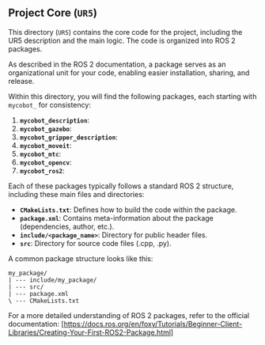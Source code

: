 ## Project Core (`UR5`)

This directory (`UR5`) contains the core code for the project, including the UR5 description and the main logic. The code is organized into ROS 2 packages.

As described in the ROS 2 documentation, a package serves as an organizational unit for your code, enabling easier installation, sharing, and release.

Within this directory, you will find the following packages, each starting with `mycobot_` for consistency:

1.  **`mycobot_description`**: 
2.  **`mycobot_gazebo`**: 
3.  **`mycobot_gripper_description`**: 
4.  **`mycobot_moveit`**: 
5.  **`mycobot_mtc`**: 
6.  **`mycobot_opencv`**: 
7.  **`mycobot_ros2`**: 

Each of these packages typically follows a standard ROS 2 structure, including these main files and directories:

*   **`CMakeLists.txt`**: Defines how to build the code within the package.
*   **`package.xml`**: Contains meta-information about the package (dependencies, author, etc.).
*   **`include/<package_name>`**: Directory for public header files.
*   **`src`**: Directory for source code files (.cpp, .py).

A common package structure looks like this:
```
my_package/
| --- include/my_package/
| --- src/
| --- package.xml
\ --- CMakeLists.txt
```

For a more detailed understanding of ROS 2 packages, refer to the official documentation: [https://docs.ros.org/en/foxy/Tutorials/Beginner-Client-Libraries/Creating-Your-First-ROS2-Package.html]

